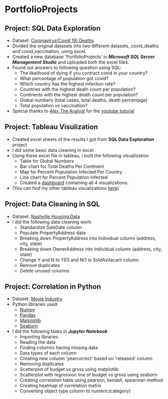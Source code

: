 # PortfolioProjects

## **Project: SQL Data Exploration**
- Dataset: [Coronavirus(Covid 19) Deaths](https://ourworldindata.org/covid-deaths)
- Divided the original datasets into two different datasets, covid_deaths and covid_vaccination, using excel. 
- Created a new database 'PortfolioProjects' in ***Microsoft SQL Server Management Studio*** and uploaded both the excel files.
- Found out answers to following question using SQL:
  - The likelihood of dying if you contract covid in your country?
  - What percentage of population got covid?
  - Which country has the highest infection rate?
  - Countries with the highest death count per population?
  - Continents with the highest death count per population?
  - Global numbers (total cases, total deaths, death percentage)
  - Total population vs vaccination?
- Special thanks to [Alex The Analyst](https://github.com/AlexTheAnalyst) for the [youtube tutorial](https://www.youtube.com/watch?v=qfyynHBFOsM&list=PLUaB-1hjhk8H48Pj32z4GZgGWyylqv85f&index=1)

## **Project: Tableau Visulization**
- Created excel sheets of the results I got from **SQL Data Exploration** project
- I did some basic data cleaning in excel
- Using these excel file in tableau, I built the following visualization
  - Table for Global Numbers
  - Bar chart for Total Deaths Per Continent
  - Map for Percent Population Infected Per Country
  - Line chart for Percent Population Infected
  - Created a [dashboard](https://public.tableau.com/app/profile/akshay.saraf/viz/Covid-19Dashboard_16268423182770/Dashboard1) containing all 4 visualizations. 
- (You can find my other tableau visualizations [here](https://public.tableau.com/app/profile/akshay.saraf))
  
## **Project: Data Cleaning in SQL**
- Dataset: [Nashville Housing Data](https://github.com/AlexTheAnalyst/PortfolioProjects/blob/main/Nashville%20Housing%20Data%20for%20Data%20Cleaning.xlsx)
- I did the following data cleaning work:
  - Standardize SaleDate column
  - Populate PropertyAddress data
  - Breaking down PropertyAddress into individual column (address, city, state)
  - Breaking down OwnerAddress into individual column (address, city, state)
  - Change Y and N to YES and NO in SoldAsVacant column
  - Remove duplicates
  - Delete unused columns
  
## **Project: Correlation in Python**
- Dataset: [Movie Industry](https://www.kaggle.com/danielgrijalvas/movies)
- Python libraries used:
  - [Numpy](https://github.com/aksaraf/PythonLibraries/blob/main/NumpyCheatSheet.ipynb)
  - [Pandas](https://github.com/aksaraf/PythonLibraries/blob/main/PandasCheatSheet.ipynb)
  - [Matplotlib](https://github.com/aksaraf/PythonLibraries/blob/main/MatplotlibCheatSheet.ipynb)
  - [Seaborn](https://github.com/aksaraf/PythonLibraries/blob/main/SeabornCheatSheet.ipynb)
- I did the following tasks in ***Jupyter Notebook***
  - Importing libraries
  - Reading the data
  - Finding columns having missing data
  - Data types of each column
  - Creating new column 'yearcorrect' based on 'released' column
  - Removing duplicates
  - Scatterplot of budget vs gross using matplotlib
  - Scatterplot with regression line of budget vs gross using seaborn
  - Creating correlation table using pearson, kendall, spearman method
  - Creating heatmap of correlation matrix
  - Converting object type column to numeric(category)
  
